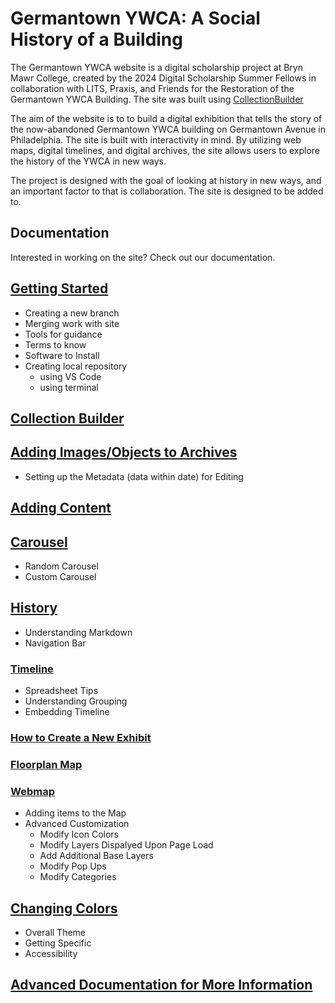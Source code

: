 # Germantown YWCA: A Social History of a Building
The Germantown YWCA website is a digital scholarship project at Bryn Mawr College, created by the 2024 Digital Scholarship Summer Fellows in collaboration with LITS, Praxis, and Friends for the Restoration of the Germantown YWCA Building. The site was built using [CollectionBuilder](https://collectionbuilder.github.io/)

The aim of the website is to to build a digital exhibition that tells the story of the now-abandoned Germantown YWCA building on Germantown Avenue in Philadelphia. The site is built with interactivity in mind. By utilizing web maps, digital timelines, and digital archives, the site allows users to explore the history of the YWCA in new ways. 

The project is designed with the goal of looking at history in new ways, and an important factor to that is collaboration. The site is designed to be added to.



## Documentation 
Interested in working on the site? Check out our documentation.

## [Getting Started](./docs/background-info.md)
- Creating a new branch
- Merging work with site
- Tools for guidance
- Terms to know
- Software to Install
- Creating local repository
    - using VS Code
    - using terminal

## [Collection Builder](./docs/cb-docs.md)

## [Adding Images/Objects to Archives](./docs/metadata-docs.md)
- Setting up the Metadata (data within date) for Editing

## [Adding Content](./docs/adding-content.md)
## [Carousel](./docs/carousel.md)
- Random Carousel
- Custom Carousel

## [History](./docs/history.md)
- Understanding Markdown
- Navigation Bar

### [Timeline](./docs/timeline.md)
- Spreadsheet Tips
- Understanding Grouping
- Embedding Timeline

### [How to Create a New Exhibit](./docs/exhbit-creation.md)

### [Floorplan Map](./docs/Floorplan-map.md)

### [Webmap](./docs/web-map-docs.md)
- Adding items to the Map
- Advanced Customization
    - Modify Icon Colors
    - Modify Layers Dispalyed Upon Page Load
    - Add Additional Base Layers
    - Modify Pop Ups
    - Modify Categories

## [Changing Colors](./docs/changing-colors.md)
- Overall Theme
- Getting Specific
- Accessibility

## [Advanced Documentation for More Information](./docs/advanced.md)
